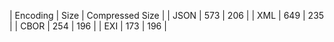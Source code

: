| Encoding | Size | Compressed Size |
| JSON |   573 | 206 |
| XML |   649 | 235 |
| CBOR |   254 | 196 |
| EXI |   173 | 196 |
